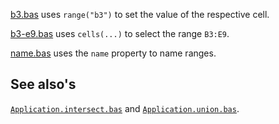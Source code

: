 [b3.bas](https://github.com/ReneNyffenegger/runVBAFilesInOffice/blob/master/Excel/ObjectModel/Range/b3.bas) uses `range("b3")` to set the
value of the respective cell.

[b3-e9.bas](https://github.com/ReneNyffenegger/runVBAFilesInOffice/blob/master/Excel/ObjectModel/Range/b3-e9.bas) uses `cells(...)` to
select the range `B3:E9`.

[name.bas](https://github.com/ReneNyffenegger/runVBAFilesInOffice/blob/master/Excel/ObjectModel/Range/name.bas) uses the `name` property to name
ranges.

## See also's
  [`Application.intersect.bas`](https://github.com/ReneNyffenegger/runVBAFilesInOffice/blob/master/Excel/ObjectModel/Application/intersect.bas)
  and [`Application.union.bas`](https://github.com/ReneNyffenegger/runVBAFilesInOffice/blob/master/Excel/ObjectModel/Application/union.bas).

